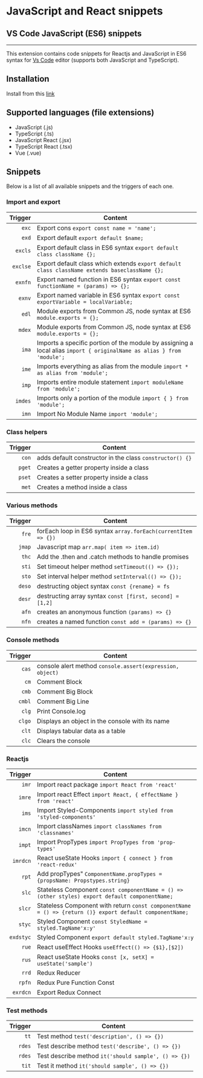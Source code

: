 # JavaScript and React snippets

## VS Code JavaScript (ES6) snippets

---

This extension contains code snippets for Reactjs and JavaScript in ES6 syntax for [Vs Code][code] editor (supports both JavaScript and TypeScript).

## Installation

Install from this [link](https://marketplace.visualstudio.com/items?itemName=MostafaRastegar.js-react-snippets)

## Supported languages (file extensions)

- JavaScript (.js)
- TypeScript (.ts)
- JavaScript React (.jsx)
- TypeScript React (.tsx)
- Vue (.vue)

## Snippets

Below is a list of all available snippets and the triggers of each one.

### Import and export

|  Trigger | Content                                                                                                               |
| -------: | --------------------------------------------------------------------------------------------------------------------- |
|    `exc` | Export cons `export const name = 'name';`                                                                             |
|    `exd` | Export default `export default $name;`                                                                                |
|  `excls` | Export default class in ES6 syntax `export default class className {};`                                               |
| `exclse` | Export default class which extends `export default class className extends baseclassName {};`                         |
|  `exnfn` | Export named function in ES6 syntax `export const functionName = (params) => {};`                                     |
|   `exnv` | Export named variable in ES6 syntax `export const exportVariable = localVariable;`                                    |
|    `edl` | Module exports from Common JS, node syntax at ES6 `module.exports = {};`                                              |
|   `mdex` | Module exports from Common JS, node syntax at ES6 `module.exports = {};`                                              |
|    `ima` | Imports a specific portion of the module by assigning a local alias `import { originalName as alias } from 'module';` |
|    `ime` | Imports everything as alias from the module `import * as alias from 'module';`                                        |
|    `imp` | Imports entire module statement `import moduleName from 'module';`                                                    |
|  `imdes` | Imports only a portion of the module `import { } from 'module';`                                                      |
|    `imn` | Import No Module Name `import 'module';`                                                                              |

### Class helpers

| Trigger | Content                                                  |
| ------: | -------------------------------------------------------- |
|   `con` | adds default constructor in the class `constructor() {}` |
|  `pget` | Creates a getter property inside a class                 |
|  `pset` | Creates a setter property inside a class                 |
|   `met` | Creates a method inside a class                          |

### Various methods

| Trigger | Content                                                       |
| ------: | ------------------------------------------------------------- |
|   `fre` | forEach loop in ES6 syntax `array.forEach(currentItem => {})` |
|  `jmap` | Javascript map `arr.map( item => item.id)`                    |
|   `thc` | Add the .then and .catch methods to handle promises           |
|   `sti` | Set timeout helper method `setTimeout(() => {});`             |
|   `sto` | Set interval helper method `setInterval(() => {});`           |
|  `deso` | destructing object syntax `const {rename} = fs`               |
|  `desr` | destructing array syntax `const [first, second] = [1,2]`      |
|   `afn` | creates an anonymous function `(params) => {}`                |
|   `nfn` | creates a named function `const add = (params) => {}`         |

### Console methods

| Trigger | Content                                                   |
| ------: | --------------------------------------------------------- |
|   `cas` | console alert method `console.assert(expression, object)` |
|    `cm` | Comment Block                                             |
|   `cmb` | Comment Big Block                                         |
|  `cmbl` | Comment Big Line                                          |
|   `clg` | Print Console.log                                         |
|  `clgo` | Displays an object in the console with its name           |
|   `clt` | Displays tabular data as a table                          |
|   `clc` | Clears the console                                        |

### Reactjs

|   Trigger | Content                                                                                                 |
| --------: | ------------------------------------------------------------------------------------------------------- |
|     `imr` | Import react package `import React from 'react'`                                                        |
|    `imre` | Import react Effect `import React, { effectName } from 'react'`                                         |
|     `ims` | Import Styled-Components `import styled from 'styled-components'`                                       |
|    `imcn` | Import classNames `import classNames from 'classnames'`                                                 |
|    `impt` | Import PropTypes `import PropTypes from 'prop-types'`                                                   |
|  `imrdcn` | React useState Hooks `import { connect } from 'react-redux'`                                            |
|     `rpt` | Add propTypes" `ComponentName.propTypes = {propsName: Propstypes.string}`                               |
|     `slc` | Stateless Component `const componentName = () => (other styles) export default componentName;`          |
|    `slcr` | Stateless Component with return `const componentName = () => {return ()} export default componentName;` |
|    `styc` | Styled Component `const StyledName = styled.TagName'x:y' `                                              |
| `exdstyc` | Styled Component `export default styled.TagName'x:y`                                                    |
|     `rue` | React useEffect Hooks `useEffect(() => {$1},[$2])`                                                      |
|     `rus` | React useState Hooks `const [x, setX] = useState('sample')`                                             |
|     `rrd` | Redux Reducer                                                                                           |
|    `rpfn` | Redux Pure Function Const                                                                               |
|  `exrdcn` | Export Redux Connect                                                                                    |

### Test methods

| Trigger | Content                                              |
| ------: | ---------------------------------------------------- |
|    `tt` | Test method `test('description', () => {})`          |
|  `rdes` | Test describe method `test('describe', () => {})`    |
|  `rdes` | Test describe method `it('should sample', () => {})` |
|   `tit` | Test it method `it('should sample', () => {})`       |

[code]: https://code.visualstudio.com/
